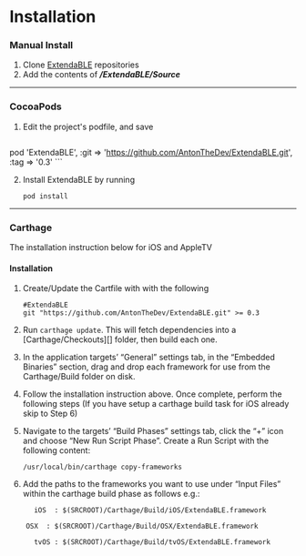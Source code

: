 # Installation

### Manual Install

1. Clone [ExtendaBLE](https://github.com/AntonTheDev/ExtendaBLE.git) repositories
2. Add the contents of ***/ExtendaBLE/Source***


****
### CocoaPods

1. Edit the project's podfile, and save

	```
pod 'ExtendaBLE', :git => 'https://github.com/AntonTheDev/ExtendaBLE.git', :tag => '0.3'
	```

2. Install ExtendaBLE by running

    ```
    pod install
    ```
****
### Carthage

The installation instruction below for iOS and AppleTV

#### Installation

1. Create/Update the Cartfile with with the following

	```
	#ExtendaBLE
	git "https://github.com/AntonTheDev/ExtendaBLE.git" >= 0.3
	```
2. Run `carthage update`. This will fetch dependencies into a [Carthage/Checkouts][] folder, then build each one.
3. In the application targets’ “General” settings tab, in the “Embedded Binaries” section, drag and drop each framework for use from the Carthage/Build folder on disk.
4. Follow the installation instruction above. Once complete, perform the following steps
(If you have setup a carthage build task for iOS already skip to Step 6)
5. Navigate to the targets’ “Build Phases” settings tab, click the “+” icon and choose “New Run Script Phase”. Create a Run Script with the following content:

  	```
  	/usr/local/bin/carthage copy-frameworks
  	```

6. Add the paths to the frameworks you want to use under “Input Files” within the carthage build phase as follows e.g.:

```
	  iOS  : $(SRCROOT)/Carthage/Build/iOS/ExtendaBLE.framework

  	OSX  : $(SRCROOT)/Carthage/Build/OSX/ExtendaBLE.framework

	  tvOS : $(SRCROOT)/Carthage/Build/tvOS/ExtendaBLE.framework

```
